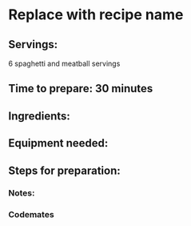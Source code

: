 # Replace with recipe name

## Servings: 
6 spaghetti and meatball servings

## Time to prepare: 30 minutes

## Ingredients:


## Equipment needed:


## Steps for preparation:



### Notes:



### Codemates #
